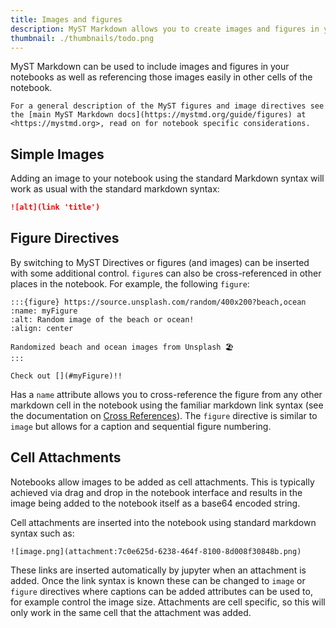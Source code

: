 ```yaml
---
title: Images and figures
description: MyST Markdown allows you to create images and figures in your documents, including cross-referencing content throughout your pages.
thumbnail: ./thumbnails/todo.png
---
```


MyST Markdown can be used to include images and figures in your notebooks as well as referencing those images easily in other cells of the notebook.

```{tip}
For a general description of the MyST figures and image directives see the [main MyST Markdown docs](https://mystmd.org/guide/figures) at <https://mystmd.org>, read on for notebook specific considerations.
```

## Simple Images

Adding an image to your notebook using the standard Markdown syntax will work as usual with the standard markdown syntax:

```markdown
![alt](link 'title')
```

## Figure Directives

By switching to MyST Directives or figures (and images) can be inserted with some additional control. `figure`s can also be cross-referenced in other places in the notebook. For example, the following `figure`:

```{myst}
:::{figure} https://source.unsplash.com/random/400x200?beach,ocean
:name: myFigure
:alt: Random image of the beach or ocean!
:align: center

Randomized beach and ocean images from Unsplash 🏖
:::

Check out [](#myFigure)!!
```

Has a `name` attribute allows you to cross-reference the figure from any other markdown cell in the notebook using the familiar markdown link syntax (see the documentation on [Cross References](https://mystmd.org/guide/cross-references)).
The `figure` directive is similar to `image` but allows for a caption and sequential figure numbering.

## Cell Attachments

Notebooks allow images to be added as cell attachments. This is typically achieved via drag and drop in the notebook interface and results in the image being added to the notebook itself as a base64 encoded string.

Cell attachments are inserted into the notebook using standard markdown syntax such as:

```{md}
![image.png](attachment:7c0e625d-6238-464f-8100-8d008f30848b.png)
```

These links are inserted automatically by jupyter when an attachment is added. Once the link syntax is known these can be changed to `image` or `figure` directives where captions can be added attributes can be used to, for example control the image size. Attachments are cell specific, so this will only work in the same cell that the attachment was added.

